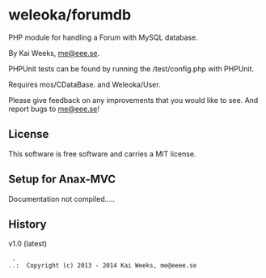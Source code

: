 weleoka/forumdb
=========

PHP module for handling a Forum with MySQL database.



By Kai Weeks, me@eee.se.


PHPUnit tests can be found by running the /test/config.php with PHPUnit.


Requires mos/CDataBase.
and Weleoka/User.

Please give feedback on any improvements that you would like to see. 
And report bugs to me@eee.se!


License 
------------------

This software is free software and carries a MIT license.


Setup for Anax-MVC
------------------

Documentation not compiled.....

History
-----------------------------------


v1.0 (latest)





```
 .  
..:  Copyright (c) 2013 - 2014 Kai Weeks, me@eeee.se
```


